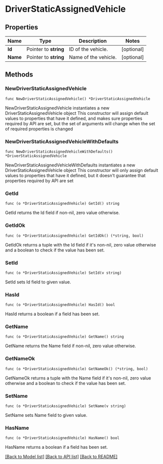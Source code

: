 # DriverStaticAssignedVehicle

## Properties

Name | Type | Description | Notes
------------ | ------------- | ------------- | -------------
**Id** | Pointer to **string** | ID of the vehicle. | [optional] 
**Name** | Pointer to **string** | Name of the vehicle. | [optional] 

## Methods

### NewDriverStaticAssignedVehicle

`func NewDriverStaticAssignedVehicle() *DriverStaticAssignedVehicle`

NewDriverStaticAssignedVehicle instantiates a new DriverStaticAssignedVehicle object
This constructor will assign default values to properties that have it defined,
and makes sure properties required by API are set, but the set of arguments
will change when the set of required properties is changed

### NewDriverStaticAssignedVehicleWithDefaults

`func NewDriverStaticAssignedVehicleWithDefaults() *DriverStaticAssignedVehicle`

NewDriverStaticAssignedVehicleWithDefaults instantiates a new DriverStaticAssignedVehicle object
This constructor will only assign default values to properties that have it defined,
but it doesn't guarantee that properties required by API are set

### GetId

`func (o *DriverStaticAssignedVehicle) GetId() string`

GetId returns the Id field if non-nil, zero value otherwise.

### GetIdOk

`func (o *DriverStaticAssignedVehicle) GetIdOk() (*string, bool)`

GetIdOk returns a tuple with the Id field if it's non-nil, zero value otherwise
and a boolean to check if the value has been set.

### SetId

`func (o *DriverStaticAssignedVehicle) SetId(v string)`

SetId sets Id field to given value.

### HasId

`func (o *DriverStaticAssignedVehicle) HasId() bool`

HasId returns a boolean if a field has been set.

### GetName

`func (o *DriverStaticAssignedVehicle) GetName() string`

GetName returns the Name field if non-nil, zero value otherwise.

### GetNameOk

`func (o *DriverStaticAssignedVehicle) GetNameOk() (*string, bool)`

GetNameOk returns a tuple with the Name field if it's non-nil, zero value otherwise
and a boolean to check if the value has been set.

### SetName

`func (o *DriverStaticAssignedVehicle) SetName(v string)`

SetName sets Name field to given value.

### HasName

`func (o *DriverStaticAssignedVehicle) HasName() bool`

HasName returns a boolean if a field has been set.


[[Back to Model list]](../README.md#documentation-for-models) [[Back to API list]](../README.md#documentation-for-api-endpoints) [[Back to README]](../README.md)


